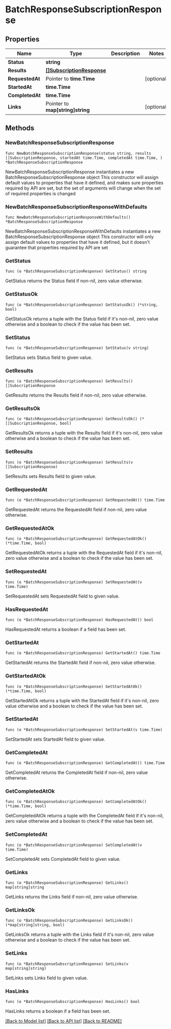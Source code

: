 # BatchResponseSubscriptionResponse

## Properties

Name | Type | Description | Notes
------------ | ------------- | ------------- | -------------
**Status** | **string** |  | 
**Results** | [**[]SubscriptionResponse**](SubscriptionResponse.md) |  | 
**RequestedAt** | Pointer to **time.Time** |  | [optional] 
**StartedAt** | **time.Time** |  | 
**CompletedAt** | **time.Time** |  | 
**Links** | Pointer to **map[string]string** |  | [optional] 

## Methods

### NewBatchResponseSubscriptionResponse

`func NewBatchResponseSubscriptionResponse(status string, results []SubscriptionResponse, startedAt time.Time, completedAt time.Time, ) *BatchResponseSubscriptionResponse`

NewBatchResponseSubscriptionResponse instantiates a new BatchResponseSubscriptionResponse object
This constructor will assign default values to properties that have it defined,
and makes sure properties required by API are set, but the set of arguments
will change when the set of required properties is changed

### NewBatchResponseSubscriptionResponseWithDefaults

`func NewBatchResponseSubscriptionResponseWithDefaults() *BatchResponseSubscriptionResponse`

NewBatchResponseSubscriptionResponseWithDefaults instantiates a new BatchResponseSubscriptionResponse object
This constructor will only assign default values to properties that have it defined,
but it doesn't guarantee that properties required by API are set

### GetStatus

`func (o *BatchResponseSubscriptionResponse) GetStatus() string`

GetStatus returns the Status field if non-nil, zero value otherwise.

### GetStatusOk

`func (o *BatchResponseSubscriptionResponse) GetStatusOk() (*string, bool)`

GetStatusOk returns a tuple with the Status field if it's non-nil, zero value otherwise
and a boolean to check if the value has been set.

### SetStatus

`func (o *BatchResponseSubscriptionResponse) SetStatus(v string)`

SetStatus sets Status field to given value.


### GetResults

`func (o *BatchResponseSubscriptionResponse) GetResults() []SubscriptionResponse`

GetResults returns the Results field if non-nil, zero value otherwise.

### GetResultsOk

`func (o *BatchResponseSubscriptionResponse) GetResultsOk() (*[]SubscriptionResponse, bool)`

GetResultsOk returns a tuple with the Results field if it's non-nil, zero value otherwise
and a boolean to check if the value has been set.

### SetResults

`func (o *BatchResponseSubscriptionResponse) SetResults(v []SubscriptionResponse)`

SetResults sets Results field to given value.


### GetRequestedAt

`func (o *BatchResponseSubscriptionResponse) GetRequestedAt() time.Time`

GetRequestedAt returns the RequestedAt field if non-nil, zero value otherwise.

### GetRequestedAtOk

`func (o *BatchResponseSubscriptionResponse) GetRequestedAtOk() (*time.Time, bool)`

GetRequestedAtOk returns a tuple with the RequestedAt field if it's non-nil, zero value otherwise
and a boolean to check if the value has been set.

### SetRequestedAt

`func (o *BatchResponseSubscriptionResponse) SetRequestedAt(v time.Time)`

SetRequestedAt sets RequestedAt field to given value.

### HasRequestedAt

`func (o *BatchResponseSubscriptionResponse) HasRequestedAt() bool`

HasRequestedAt returns a boolean if a field has been set.

### GetStartedAt

`func (o *BatchResponseSubscriptionResponse) GetStartedAt() time.Time`

GetStartedAt returns the StartedAt field if non-nil, zero value otherwise.

### GetStartedAtOk

`func (o *BatchResponseSubscriptionResponse) GetStartedAtOk() (*time.Time, bool)`

GetStartedAtOk returns a tuple with the StartedAt field if it's non-nil, zero value otherwise
and a boolean to check if the value has been set.

### SetStartedAt

`func (o *BatchResponseSubscriptionResponse) SetStartedAt(v time.Time)`

SetStartedAt sets StartedAt field to given value.


### GetCompletedAt

`func (o *BatchResponseSubscriptionResponse) GetCompletedAt() time.Time`

GetCompletedAt returns the CompletedAt field if non-nil, zero value otherwise.

### GetCompletedAtOk

`func (o *BatchResponseSubscriptionResponse) GetCompletedAtOk() (*time.Time, bool)`

GetCompletedAtOk returns a tuple with the CompletedAt field if it's non-nil, zero value otherwise
and a boolean to check if the value has been set.

### SetCompletedAt

`func (o *BatchResponseSubscriptionResponse) SetCompletedAt(v time.Time)`

SetCompletedAt sets CompletedAt field to given value.


### GetLinks

`func (o *BatchResponseSubscriptionResponse) GetLinks() map[string]string`

GetLinks returns the Links field if non-nil, zero value otherwise.

### GetLinksOk

`func (o *BatchResponseSubscriptionResponse) GetLinksOk() (*map[string]string, bool)`

GetLinksOk returns a tuple with the Links field if it's non-nil, zero value otherwise
and a boolean to check if the value has been set.

### SetLinks

`func (o *BatchResponseSubscriptionResponse) SetLinks(v map[string]string)`

SetLinks sets Links field to given value.

### HasLinks

`func (o *BatchResponseSubscriptionResponse) HasLinks() bool`

HasLinks returns a boolean if a field has been set.


[[Back to Model list]](../README.md#documentation-for-models) [[Back to API list]](../README.md#documentation-for-api-endpoints) [[Back to README]](../README.md)


